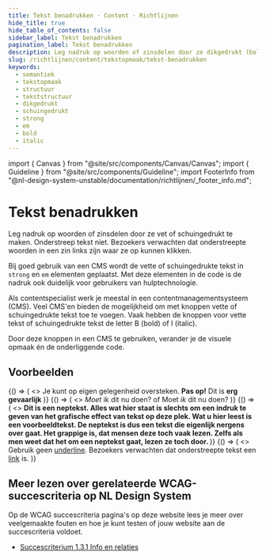 ```yaml
---
title: Tekst benadrukken · Content · Richtlijnen
hide_title: true
hide_table_of_contents: false
sidebar_label: Tekst benadrukken
pagination_label: Tekst benadrukken
description: Leg nadruk op woorden of zinsdelen door ze dikgedrukt (bold) of schuingedrukt (italic) te maken.
slug: /richtlijnen/content/tekstopmaak/tekst-benadrukken
keywords:
  - semantiek
  - tekstopmaak
  - structuur
  - tekststructuur
  - dikgedrukt
  - schuingedrukt
  - strong
  - em
  - bold
  - italic
---
```


<!-- @license CC0-1.0 -->

import { Canvas } from "@site/src/components/Canvas/Canvas";
import { Guideline } from "@site/src/components/Guideline";
import FooterInfo from "@nl-design-system-unstable/documentation/richtlijnen/\_footer_info.md";

# Tekst benadrukken

Leg nadruk op woorden of zinsdelen door ze vet of schuingedrukt te maken. Onderstreep tekst niet. Bezoekers verwachten dat onderstreepte woorden in een zin links zijn waar ze op kunnen klikken.

Bij goed gebruik van een CMS wordt de vette of schuingedrukte tekst in `strong` en `em` elementen geplaatst. Met deze elementen in de code is de nadruk ook duidelijk voor gebruikers van hulptechnologie.

Als contentspecialist werk je meestal in een contentmanagementsysteem (CMS). Veel CMS'en bieden de mogelijkheid om met knoppen vette of schuingedrukte tekst toe te voegen. Vaak hebben de knoppen voor vette tekst of schuingedrukte tekst de letter B (bold) of I (italic).

Door deze knoppen in een CMS te gebruiken, verander je de visuele opmaak én de onderliggende code.

## Voorbeelden

<Guideline appearance="do" title="vette tekst gebruiken om een deel van de zin extra belangrijk te maken.">
  <Canvas language="html">
    {() => (
      <>
        <paragraph>
          Je kunt op eigen gelegenheid oversteken. <strong>Pas op!</strong> Dit is <strong>erg gevaarlijk</strong>
        </paragraph>
      </>
    )}
  </Canvas>
</Guideline>

<Guideline appearance="do" title="schuingedrukte tekst gebruiken om de betekenis van de zin aan te passen.">
  <Canvas language="html">
    {() => (
      <>
        <paragraph>
          <em>Moet</em> ik dit nu doen? of Moet <em>ik</em> dit nu doen?
        </paragraph>
      </>
    )}
  </Canvas>
</Guideline>

<Guideline appearance="dont" title="Hele alinea vet maken omdat je dat mooier vindt.">
  <Canvas language="html">
    {() => (
      <>
        <paragraph>
          <strong>
            Dit is een neptekst. Alles wat hier staat is slechts om een indruk te geven van het grafische effect van
            tekst op deze plek. Wat u hier leest is een voorbeeldtekst. De neptekst is dus een tekst die eigenlijk
            nergens over gaat. Het grappige is, dat mensen deze toch vaak lezen. Zelfs als men weet dat het om een
            neptekst gaat, lezen ze toch door.
          </strong>
        </paragraph>
      </>
    )}
  </Canvas>
</Guideline>

<Guideline appearance="dont" title="Tekst onderstrepen">
  <Canvas language="html">
    {() => (
      <>
        <paragraph>
          Gebruik geen <u>underline</u>. Bezoekers verwachten dat onderstreepte tekst een <a href="">link</a> is.
        </paragraph>
      </>
    )}
  </Canvas>
</Guideline>

## Meer lezen over gerelateerde WCAG-succescriteria op NL Design System

Op de WCAG succescriteria pagina's op deze website lees je meer over veelgemaakte fouten en hoe je kunt testen of jouw website aan de succescriteria voldoet.

- [Succescriterium 1.3.1 Info en relaties](/wcag/1.3.1)

<FooterInfo />
